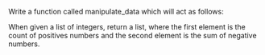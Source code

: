 Write a function called manipulate_data which will act as follows:

When given a list of integers, return a list, where the first element is the count of positives numbers and the second element is the sum of negative numbers.